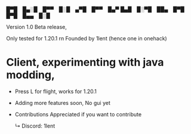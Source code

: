 
█▀█ █▄░█ █▀▀ █░█ ▄▀█ █▀▀ █▄▀
█▄█ █░▀█ ██▄ █▀█ █▀█ █▄▄ █░█



Version 1.0 Beta release,

Only tested for 1.20.1 rn
Founded by 1lent (hence one in onehack)

# Client, experimenting with java modding,



- Press L for flight, works for 1.20.1
- Adding more features soon, No gui yet





- Contributions Appreciated if you want to contribute

   ↳ Discord: 1lent
